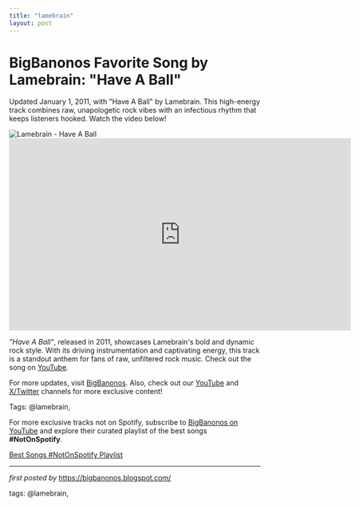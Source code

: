 ```yaml
---
title: "lamebrain"
layout: post
---
```

<!-- Title of the Post -->
<h1 >BigBanonos Favorite Song by Lamebrain: "Have A Ball"</h1> <!-- Introductory Text -->
<p >Updated January 1, 2011, with "Have A Ball" by Lamebrain. This high-energy track combines raw, unapologetic rock vibes with an infectious rhythm that keeps listeners hooked. Watch the video below!</p> <!-- Featured Image -->
<div > <img src="https://i.scdn.co/image/ab6761610000e5ebf920867201a50a6fcde05122" alt="Lamebrain - Have A Ball" />
</div> <!-- YouTube Video Embed -->
<div > <iframe width="685" height="385" src="https://www.youtube.com/embed/I-MCN7TTB3I" title="Lamebrain- Have a Ball" frameborder="0" allow="accelerometer; autoplay; clipboard-write; encrypted-media; gyroscope; picture-in-picture; web-share" referrerpolicy="strict-origin-when-cross-origin" allowfullscreen></iframe>
</div> <!-- Song Information -->
<div > <p><em>"Have A Ball"</em>, released in 2011, showcases Lamebrain's bold and dynamic rock style. With its driving instrumentation and captivating energy, this track is a standout anthem for fans of raw, unfiltered rock music. Check out the song on <a href="https://youtu.be/I-MCN7TTB3I" target="_blank">YouTube</a>.</p>
</div> <!-- Footer Links -->
<div > <p>For more updates, visit <a href="https://bigbanonos.blogspot.com/" target="_blank">BigBanonos</a>. Also, check out our <a href="https://www.youtube.com/@BigBanonos" target="_blank">YouTube</a> and <a href="https://x.com/bigbanonos" target="_blank">X/Twitter</a> channels for more exclusive content!</p>
</div> <!-- Tags -->
<p >Tags: @lamebrain,</p>


<!--Subscribe and Playlist Links-->
<div>
    <p>For more exclusive tracks not on Spotify, subscribe to <a href="https://www.youtube.com/@BigBanonos" target="_blank">BigBanonos on YouTube</a> and explore their curated playlist of the best songs <strong>#NotOnSpotify</strong>.</p>
    <p><a href="https://www.youtube.com/playlist?list=PLtuNtuTatqI0kFahUCbtbfenC_ET5O_tr" target="_blank">Best Songs #NotOnSpotify Playlist<br /></a></p></div>

<hr />

<p><em>first posted by</em> <a href="https://bigbanonos.blogspot.com/" rel="noopener" target="_new">https://bigbanonos.blogspot.com/</a></p>

<p>tags: @lamebrain,</p>

